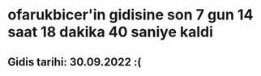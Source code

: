 # ofarukbicer'in gidisine son 7 gun 14 saat 18 dakika 40 saniye kaldi

## Gidis tarihi: 30.09.2022 :(